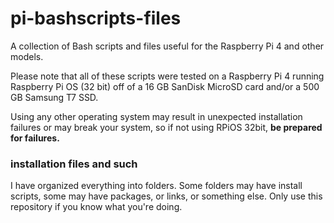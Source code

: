 # pi-bashscripts-files
A collection of Bash scripts and files useful for the Raspberry Pi 4 and other models.

Please note that all of these scripts were tested on a Raspberry Pi 4 running Raspberry Pi OS (32 bit) off of a 16 GB SanDisk MicroSD card and/or a 500 GB Samsung T7 SSD.

Using any other operating system may result in unexpected installation failures or may break your system, so if not using RPiOS 32bit, **be prepared for failures.**

### installation files and such
I have organized everything into folders. Some folders may have install scripts, some may have packages, or links, or something else. Only use this repository if you know what you're doing.
